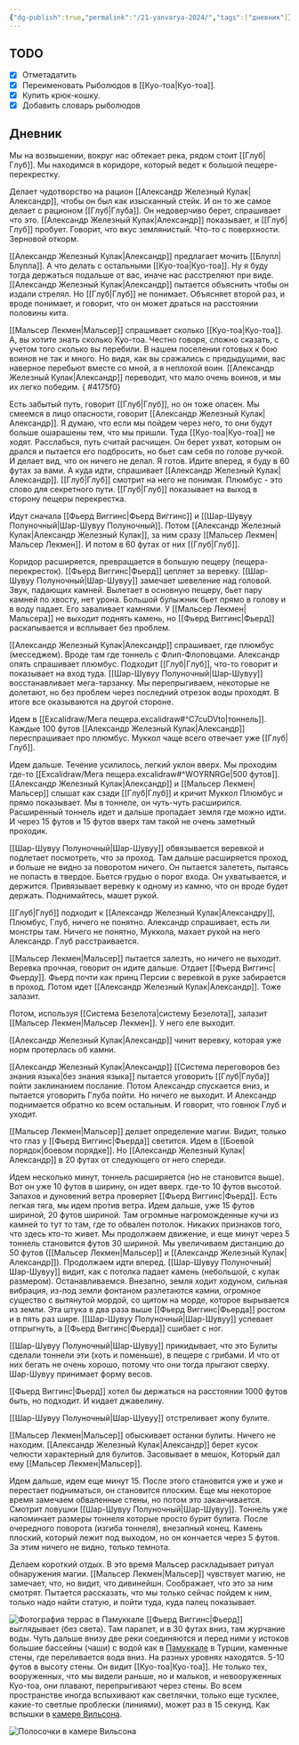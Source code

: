 ```yaml
---
{"dg-publish":true,"permalink":"/21-yanvarya-2024/","tags":["дневник"]}
---
```



## TODO
- [x] Отметадатить
- [x] Переименовать Рыболюдов в [[Куо-тоа\|Куо-тоа]]. 
- [x] Купить крюк-кошку.
- [x] Добавить словарь рыболюдов

## Дневник
Мы на возвышении, вокруг нас обтекает река, рядом стоит [[Глуб\|Глуб]]. Мы находимся в коридоре, который ведет к большой пещере-перекрестку. 

Делает чудотворство на рацион [[Александр Железный Кулак\|Александр]], чтобы он был как изысканный стейк. И он то же самое делает с рационом [[Глуб\|Глуба]]. Он недоверчиво берет, спрашивает что это. [[Александр Железный Кулак\|Александр]] показывает, и [[Глуб\|Глуб]] пробует. Говорит, что вкус землянистый. Что-то с поверхности. Зерновой откорм. 

[[Александр Железный Кулак\|Александр]] предлагает мочить [[Блупл\|Блупла]]. А что делать с остальными [[Куо-тоа\|Куо-тоа]]. Ну я буду тогда держаться подальше от вас, иначе нас расстреляют при виде. [[Александр Железный Кулак\|Александр]] пытается объяснить чтобы он издали стрелял. Но [[Глуб\|Глуб]] не понимает. Объясняет второй раз, и вроде понимает, и говорит, что он может драться на расстоянии половины кита. 

[[Мальсер Лекмен\|Мальсер]] спрашивает сколько [[Куо-тоа\|Куо-тоа]]. А, вы хотите знать сколько Куо-тоа. Честно говоря, сложно сказать, с учетом того сколько вы перебили. В нашем поселении готовых к бою воинов не так и много. Но видя, как вы сражались с предыдущими, вас наверное перебьют вместе со мной, а я неплохой воин. [[Александр Железный Кулак\|Александр]] переводит, что мало очень воинов, и мы их легко победим. 
{ #4175f0}


Есть забытый путь, говорит [[Глуб\|Глуб]], но он тоже опасен. Мы смеемся в лицо опасности, говорит [[Александр Железный Кулак\|Александр]]. Я думаю, что если мы пойдем через него, то они будут больше ошарашены тем, что мы пришли. Туда [[Куо-тоа\|Куо-тоа]] не ходят. Расслабься, путь считай расчищен. Он берет ухват, которым он дрался и пытается его подбросить, но бьет сам себя по голове ручкой. И делает вид, что он ничего не делал. Я готов. Идите вперед, я буду в 60 футах за вами. А куда идти, спрашивает [[Александр Железный Кулак\|Александр]]. [[Глуб\|Глуб]] смотрит на него не понимая. Плюмбус - это слово для секретного пути. [[Глуб\|Глуб]] показывает на выход в сторону пещеры перекрестка. 

Идут сначала [[Фьерд Виггинс\|Фьерд Виггинс]] и [[Шар-Шувуу Полуночный\|Шар-Шувуу Полуночный]]. Потом [[Александр Железный Кулак\|Александр Железный Кулак]], за ним сразу [[Мальсер Лекмен\|Мальсер Лекмен]]. И потом в 60 футах от них [[Глуб\|Глуб]].

Коридор расширяется, превращается в большую пещеру (пещера-перекресток). [[Фьерд Виггинс\|Фьерд]] цепляет за веревку. [[Шар-Шувуу Полуночный\|Шар-Шувуу]] замечает шевеление над головой. Звук, падающих камней. Вылетает в основную пещеру, бьет пару камней по хвосту, нет урона. Большой булыжник бьет прямо в голову и в воду падает. Его заваливает камнями. У [[Мальсер Лекмен\|Мальсера]] не выходит поднять камень, но [[Фьерд Виггинс\|Фьерд]] раскапывается и всплывает без проблем. 

[[Александр Железный Кулак\|Александр]] спрашивает, где плюмбус (месседжем). Вроде там где тоннель с Флип-Флоповцами. Александр опять спрашивает плюмбус. Подходит [[Глуб\|Глуб]], что-то говорит и показывает на вход туда. [[Шар-Шувуу Полуночный\|Шар-Шувуу]] восстанавливает мега-тарзанку. Мы перепрыгиваем, некоторые не долетают, но без проблем через последний отрезок воды проходят. В итоге все оказываются на другой стороне. 

Идем в [[Excalidraw/Мега пещера.excalidraw#^C7cuDVto\|тоннель]]. Каждые 100 футов [[Александр Железный Кулак\|Александр]] переспрашивает про плюмбус. Муккол чаще всего отвечает уже [[Глуб\|Глуб]]. 

Идем дальше. Течение усилилось, легкий уклон вверх. Мы проходим где-то [[Excalidraw/Мега пещера.excalidraw#^WOYRNRGe\|500 футов]]. [[Александр Железный Кулак\|Александр]] и [[Мальсер Лекмен\|Мальсер]] слышат как сзади [[Глуб\|Глуб]]  и кричит Муккол Плюмбус и прямо показывает. Мы в тоннеле, он чуть-чуть расширился. Расширенный тоннель идет и дальше пропадает земля где можно идти. И через 15 футов и 15 футов вверх там такой не очень заметный проходик. 

[[Шар-Шувуу Полуночный\|Шар-Шувуу]] обвязывается веревкой и подлетает посмотреть, что за проход. Там дальше расширяется проход, и больше не видно за поворотом ничего. Он пытается залететь, пытаясь не попасть в твердое. Бьется грудью о порог входа. Он ухватывается, и держится. Привязывает веревку к одному из камню, что он вроде будет держать. Поднимайтесь, машет рукой. 

[[Глуб\|Глуб]] подходит к [[Александр Железный Кулак\|Александру]], Плюмбус, Глуб, ничего не понятно. Александр спрашивает, есть ли монстры там. Ничего не понятно, Муккола, махает рукой на него Александр. Глуб расстраивается. 

[[Мальсер Лекмен\|Мальсер]] пытается залезть, но ничего не выходит. Веревка прочная, говорит он идите дальше. Отдает [[Фьерд Виггинс\|Фьерду]]. Фьерд почти как принц Персии с веревкой в руке забирается в проход. Потом идет [[Александр Железный Кулак\|Александр]]. Тоже залазит. 

Потом, используя [[Система Безелота\|систему Безелота]], залазит [[Мальсер Лекмен\|Мальсер Лекмен]]. У него еле выходит. 

[[Александр Железный Кулак\|Александр]] чинит веревку, которая уже норм протерлась об камни. 

[[Александр Железный Кулак\|Александр]] [[Система переговоров без знания языка\|без знания языка]] пытается уговорить [[Глуб\|Глуба]] пойти заклинанием послание. Потом Александр спускается вниз, и пытается уговорить Глуба пойти. Но ничего не выходит. И Александр поднимается обратно ко всем остальным. И говорит, что говнюк Глуб и уходит.

[[Мальсер Лекмен\|Мальсер]] делает определение магии. Видит, только что глаз у [[Фьерд Виггинс\|Фьерда]] светится. Идем в [[Боевой порядок\|боевом порядке]]. Но [[Александр Железный Кулак\|Александр]] в 20 футах от следующего от него спереди. 

Идем несколько минут, тоннель расширяется (но не становится выше). Вот он уже 10 футов в ширину, он идет вверх. где-то 10 футов высотой. Запахов и дуновений ветра проверяет [[Фьерд Виггинс\|Фьерд]]. Есть легкая тяга, мы идем против ветра. Идем дальше, уже 15 футов шириной, 20 футов шириной. Там огромные нагроможденные кучи из камней то тут то там, где то обвален потолок. Никаких признаков того, что здесь кто-то живет. Мы продолжаем движение, и еще минут через 5 тоннель становится футов 30 шириной. Мы увеличиваем дистанцию до 50 футов ([[Мальсер Лекмен\|Мальсер]] и [[Александр Железный Кулак\|Александр]]). Продолжаем идти вперед. [[Шар-Шувуу Полуночный\|Шар-Шувуу]]  видит, как с потолка падает камень (небольшой, с кулак размером). Останавливаемся. Внезапно, земля ходит ходуном, сильная вибрация, из-под земли фонтаном разлетаются камни, огромное существо с вытянутой мордой, со щитом на морде, которое вырывается из земли. Эта штука в два раза выше [[Фьерд Виггинс\|Фьерда]] ростом и в пять раз шире. [[Шар-Шувуу Полуночный\|Шар-Шувуу]] успевает отпрыгнуть, а [[Фьерд Виггинс\|Фьерда]] сшибает с ног. 

[[Шар-Шувуу Полуночный\|Шар-Шувуу]] прикидывает, что это Булиты сделали тоннели эти (хоть и поменьше), в пещере с грибами. И что от них бегать не очень хорошо, потому что они тогда прыгают сверху. Шар-Шувуу принимает форму весов. 

[[Фьерд Виггинс\|Фьерд]] хотел бы держаться на расстоянии 1000 футов быть, но подходит. И кидает джавелину. 

[[Шар-Шувуу Полуночный\|Шар-Шувуу]] отстреливает жопу булите. 

[[Мальсер Лекмен\|Мальсер]] обыскивает останки булиты. Ничего не находим. [[Александр Железный Кулак\|Александр]] берет кусок челюсти характерный для булитов. Засовывает в мешок, Который дал ему [[Мальсер Лекмен\|Мальсер]]. 

Идем дальше, идем еще минут 15. После этого становится уже и уже и перестает подниматься, он становится плоским. Еще мы некоторое время замечаем обваленные стены, но потом это заканчивается. Смотрит ловушки [[Шар-Шувуу Полуночный\|Шар-Шувуу]]. Тоннель уже напоминает размеры тоннеля которые просто бурит булита. После очередного поворота (изгиба тоннеля), внезапный конец. Камень плоский, который лежит под выходом, но он кончается через 5 футов. За этим ничего не видно, только темнота.

Делаем короткий отдых. В это время Мальсер раскладывает ритуал обнаружения магии. [[Мальсер Лекмен\|Мальсер]] чувствует магию, не замечает, что, но видит, что дивинейшн. Соображает, что это за ним смотрят. Пытается рассказать, что мы только сейчас пойдем к ним, только надо найти статую, и пойти туда, куда палец показывает.

![Фотография террас в Памуккале](https://travelbelka.ru/wp-content/uploads/2021/06/image-15-06-21-04-43-29-696x522.jpeg)
[[Фьерд Виггинс\|Фьерд]] выглядывает (без света). Там парапет, и в 30 футах вниз, там журчание воды. Чуть дальше внизу две реки соединяются и перед ними у истоков большие бассейны (чаши) с водой как в [Памуккале](https://ru.wikipedia.org/wiki/%D0%9F%D0%B0%D0%BC%D1%83%D0%BA%D0%BA%D0%B0%D0%BB%D0%B5) в Турции, каменные стены, где переливается вода вниз. На разных уровнях находятся. 5-10 футов в высоту стены. Он видит [[Куо-тоа\|Куо-тоа]]. Не только тех, вооруженных, что мы видели раньше, но и мальков, и невооруженных Куо-тоа, они плавают, перепрыгивают через стены. Во всем пространстве иногда вспыхивают как светлячки, только еще тусклее, какие-то светлые проблески (линиями), может раз в 15 секунд. Как вспышки в [камере Вильсона](https://ru.wikipedia.org/wiki/%D0%9A%D0%B0%D0%BC%D0%B5%D1%80%D0%B0_%D0%92%D0%B8%D0%BB%D1%8C%D1%81%D0%BE%D0%BD%D0%B0). 

![Полосочки в камере Вильсона](https://upload.wikimedia.org/wikipedia/commons/7/70/Radioactivity_of_a_Thorite_mineral_seen_in_a_cloud_chamber.jpg)




